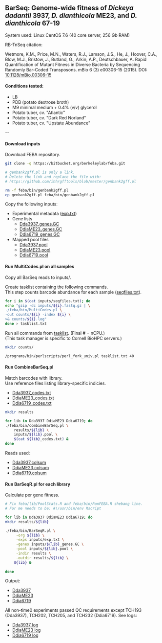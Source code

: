 ## BarSeq: Genome-wide fitness of *Dickeya dadantii* 3937, *D. dianthicola* ME23, and *D. dianthicola* 67-19

System used: Linux CentOS 7.6 (40 core server, 256 Gb RAM)

RB-TnSeq citation: 

Wetmore, K.M., Price, M.N., Waters, R.J., Lamson, J.S., He, J., Hoover, C.A., Blow, M.J., Bristow, J., Butland, G., Arkin, A.P., Deutschbauer, A. Rapid Quantification of Mutant Fitness in Diverse Bacteria by Sequencing Randomly Bar-Coded Transposons. mBio 6 (3) e00306-15 (2015). DOI: [10.1128/mBio.00306-15](http://doi.org/10.1128/mBio.00306-15)

#### Conditions tested:

- LB
- PDB (potato dextrose broth)
- M9 minimal medium + 0.4% (v/v) glycerol
- Potato tuber, cv. "Atlantic"
- Potato tuber, cv. "Dark Red Norland"
- Potato tuber, cv. "Upstate Abundance"

--

#### Download inputs

Download FEBA repository.

~~~ bash
git clone -q https://bitbucket.org/berkeleylab/feba.git

# genbank2gff.pl is only a link. 
# Delete the link and replace the file with:
# https://github.com/ihh/gfftools/blob/master/genbank2gff.pl

rm -f feba/bin/genbank2gff.pl
cp genbank2gff.pl feba/bin/genbank2gff.pl
~~~

Copy the following inputs:

- Experimental metadata ([exp.txt](barseq_inputs/exp.txt))
- Gene lists 
	- 	[Dda3937_genes.GC](barseq_inputs/Dda3937_genes.GC)
	-  [DdiaME23_genes.GC](barseq_inputs/DdiaME23_genes.GC)
	-  [Ddia6719_genes.GC](barseq_inputs/Ddia6719_genes.GC)
- Mapped pool files 
	- [Dda3937.pool](library_mapping/Dda3937.pool)
	- [DdiaME23.pool](library_mapping/DdiaME23.pool)
	- [Ddia6719.pool](library_mapping/Ddia6719.pool)

#### Run MultiCodes.pl on all samples

Copy all BarSeq reads to inputs/. 

Create tasklist containing the following commands.   
This step counts barcode abundance for each sample ([seqfiles.txt](barseq_inputs/seqfiles.txt)).

~~~ bash
for i in $(cat inputs/seqfiles.txt); do
echo "gzip -dc inputs/${i}.fastq.gz | \
./feba/bin/MultiCodes.pl \
-out counts/${i} -index ${i} \
>& counts/${i}.log"
done > tasklist.txt
~~~

Run all commands from [tasklist](barseq_inputs/tasklist.txt). (Final # = nCPU.)  
(This task manager is specific to Cornell BioHPC servers.)

~~~ bash
mkdir counts/

/programs/bin/perlscripts/perl_fork_univ.pl tasklist.txt 40
~~~

#### Run CombineBarSeq.pl

Match barcodes with library.  
Use reference files listing library-specific indicies. 

- [Dda3937_codes.txt](barseq_inputs/Dda3937_codes.txt)
- [DdiaME23_codes.txt](barseq_inputs/DdiaME23_codes.txt)
- [Ddia6719_codes.txt](barseq_inputs/Ddia6719_codes.txt)

~~~ bash
mkdir results

for lib in Dda3937 DdiaME23 Ddia6719; do
./feba/bin/combineBarSeq.pl \
    results/${lib} \
    inputs/${lib}.pool \
    $(cat ${lib}_codes.txt) &
done	
~~~

Reads used:

- [Dda3937.colsum](barseq_out/Dda3937.colsum)
- [DdiaME23.colsum](barseq_out/DdiaME23.colsum)
- [Ddia6719.colsum](barseq_out/Ddia6719.colsum)

#### Run BarSeqR.pl for each library

Calculate per gene fitness.  

~~~ bash
# Fix feba/lib/PoolStats.R and feba/bin/RunFEBA.R shebang line. 
# For me needs to be: #!/usr/bin/env Rscript

for lib in Dda3937 DdiaME23 Ddia6719; do
mkdir results/${lib}

./feba/bin/BarSeqR.pl \
     -org ${lib} \
     -exps inputs/exp.txt \
     -genes inputs/${lib}_genes.GC \
     -pool inputs/${lib}.pool \
     -indir results \
     -outdir results/${lib} \
    ${lib} &
    
done
~~~

Output:  

- [Dda3937](barseq_out/Dda3937)  
- [DdiaME23](barseq_out/DdiaME23)  
- [Ddia6719](barseq_out/Ddia6719)  

All non-time0 experiments passed QC requirements except TCH193 (Dda3937), TCH202, TCH205, and TCH232 (Ddia6719). See logs:

- [Dda3937 log](barseq_out/Dda3937/log)
- [DdiaME23 log](barseq_out/DdiaME23/log)
- [Ddia6719 log](barseq_out/Ddia6719/log)
